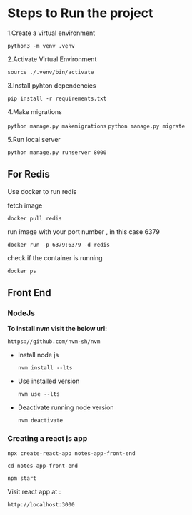 # Steps to Run the project

1.Create a virtual environment

`python3 -m venv .venv`

2.Activate Virtual Environment

`source ./.venv/bin/activate`

3.Install pyhton dependencies

`pip install -r requirements.txt`

4.Make migrations

`python manage.py makemigrations`
`python manage.py migrate`

5.Run local server

`python manage.py runserver 8000`

## For Redis

Use docker to  run redis

fetch image

`docker pull redis`

run image with your port number , in this case 6379

`docker run -p 6379:6379 -d redis`

check if the container is running

`docker ps`

## Front End

### NodeJs

**To install nvm visit the below url:**

`https://github.com/nvm-sh/nvm`

- Install node js

      nvm install --lts

- Use installed version

      nvm use --lts

- Deactivate running node version

      nvm deactivate

### Creating a react js app

`npx create-react-app notes-app-front-end`

`cd notes-app-front-end`

`npm start`

Visit react app at :

    http://localhost:3000
